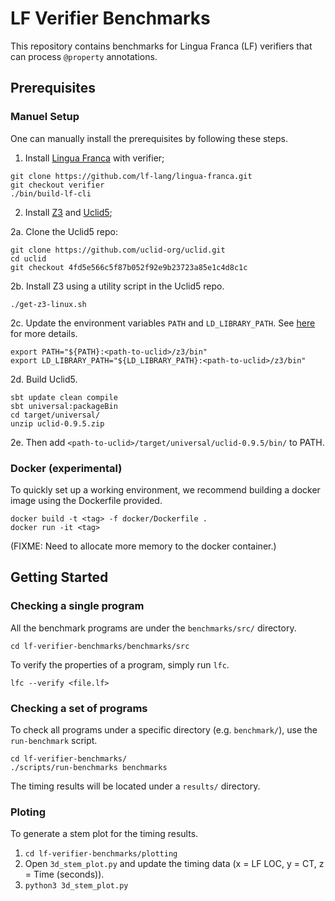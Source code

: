 # LF Verifier Benchmarks
This repository contains benchmarks for Lingua Franca (LF) verifiers that can
process `@property` annotations.

## Prerequisites

### Manuel Setup
One can manually install the prerequisites by following these steps.

1. Install [Lingua Franca](https://www.lf-lang.org) with verifier;
```
git clone https://github.com/lf-lang/lingua-franca.git
git checkout verifier
./bin/build-lf-cli
```

2. Install [Z3](https://github.com/Z3Prover/z3) and
   [Uclid5](https://github.com/uclid-org/uclid);

2a. Clone the Uclid5 repo:

```
git clone https://github.com/uclid-org/uclid.git
cd uclid
git checkout 4fd5e566c5f87b052f92e9b23723a85e1c4d8c1c
```

2b. Install Z3 using a utility script in the Uclid5 repo.

```
./get-z3-linux.sh
```

2c. Update the environment variables `PATH` and `LD_LIBRARY_PATH`. See
[here](https://github.com/uclid-org/uclid#installation-of-prerequisites-on-linux)
for more details.

```
export PATH="${PATH}:<path-to-uclid>/z3/bin"
export LD_LIBRARY_PATH="${LD_LIBRARY_PATH}:<path-to-uclid>/z3/bin"
```

2d. Build Uclid5.

```
sbt update clean compile
sbt universal:packageBin
cd target/universal/
unzip uclid-0.9.5.zip
```

2e. Then add `<path-to-uclid>/target/universal/uclid-0.9.5/bin/` to PATH.

### Docker (experimental)
To quickly set up a working environment, we recommend building a docker image
using the Dockerfile provided.
```
docker build -t <tag> -f docker/Dockerfile .
docker run -it <tag>
```
(FIXME: Need to allocate more memory to the docker container.)

## Getting Started

### Checking a single program
All the benchmark programs are under the `benchmarks/src/` directory.
```
cd lf-verifier-benchmarks/benchmarks/src
```
To verify the properties of a program, simply run `lfc`.
```
lfc --verify <file.lf>
```

### Checking a set of programs
To check all programs under a specific directory (e.g. `benchmark/`), use the
`run-benchmark` script.
```
cd lf-verifier-benchmarks/
./scripts/run-benchmarks benchmarks
```
The timing results will be located under a `results/` directory.

### Ploting
To generate a stem plot for the timing results.
1. `cd lf-verifier-benchmarks/plotting`
1. Open `3d_stem_plot.py` and update the timing data (x = LF LOC, y = CT, z =
   Time (seconds)).
2. `python3 3d_stem_plot.py`
